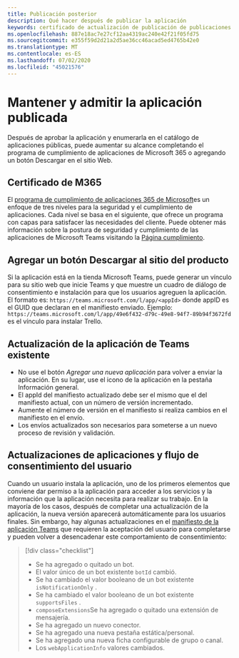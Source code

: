 ```yaml
---
title: Publicación posterior
description: Qué hacer después de publicar la aplicación
keywords: certificado de actualización de publicación de publicaciones de Teams
ms.openlocfilehash: 887e18ac7e27cf12aa4319ac240e42f21f05fd75
ms.sourcegitcommit: e355f59d2d21a2d5ae36cc46acad5ed4765b42e0
ms.translationtype: MT
ms.contentlocale: es-ES
ms.lasthandoff: 07/02/2020
ms.locfileid: "45021576"
---
```

# <a name="maintain-and-support-your-published-app"></a>Mantener y admitir la aplicación publicada 

Después de aprobar la aplicación y enumerarla en el catálogo de aplicaciones públicas, puede aumentar su alcance completando el programa de cumplimiento de aplicaciones de Microsoft 365 o agregando un botón Descargar en el sitio Web.

## <a name="m365-certified"></a>Certificado de M365

El [programa de cumplimiento de aplicaciones 365 de Microsoft](./application-certification.md)es un enfoque de tres niveles para la seguridad y el cumplimiento de aplicaciones. Cada nivel se basa en el siguiente, que ofrece un programa con capas para satisfacer las necesidades del cliente. Puede obtener más información sobre la postura de seguridad y cumplimiento de las aplicaciones de Microsoft Teams visitando la [Página cumplimiento](https://docs.microsoft.com/microsoft-365-app-certification/teams/teams-apps).

## <a name="add-a-download-button-to-your-product-site"></a>Agregar un botón Descargar al sitio del producto

Si la aplicación está en la tienda Microsoft Teams, puede generar un vínculo para su sitio web que inicie Teams y que muestre un cuadro de diálogo de consentimiento e instalación para que los usuarios agreguen la aplicación.
El formato es: `https://teams.microsoft.com/l/app/<appId>` donde appID es el GUID que declaran en el manifiesto enviado.
Ejemplo: `https://teams.microsoft.com/l/app/49e6f432-d79c-49e8-94f7-89b94f3672fd` es el vínculo para instalar Trello.

## <a name="updating-your-existing-teams-app"></a>Actualización de la aplicación de Teams existente

* No use el botón *Agregar una nueva aplicación* para volver a enviar la aplicación. En su lugar, use el icono de la aplicación en la pestaña Información general.
* El appId del manifiesto actualizado debe ser el mismo que el del manifiesto actual, con un número de versión incrementado.
* Aumente el número de versión en el manifiesto si realiza cambios en el manifiesto en el envío.
* Los envíos actualizados son necesarios para someterse a un nuevo proceso de revisión y validación.

## <a name="app-updates-and-the-user-consent-flow"></a>Actualizaciones de aplicaciones y flujo de consentimiento del usuario

Cuando un usuario instala la aplicación, uno de los primeros elementos que conviene dar permiso a la aplicación para acceder a los servicios y la información que la aplicación necesita para realizar su trabajo. En la mayoría de los casos, después de completar una actualización de la aplicación, la nueva versión aparecerá automáticamente para los usuarios finales. Sin embargo, hay algunas actualizaciones en el [manifiesto de la aplicación Teams](../../../../resources/schema/manifest-schema.md) que requieren la aceptación del usuario para completarse y pueden volver a desencadenar este comportamiento de consentimiento:

 >[!div class="checklist"]
>
> * Se ha agregado o quitado un bot.
> * El valor único de un bot existente `botId` cambió.
> * Se ha cambiado el valor booleano de un bot existente `isNotificationOnly` .
> * Se ha cambiado el valor booleano de un bot existente `supportsFiles` .
> * `composeExtensions`Se ha agregado o quitado una extensión de mensajería.
> * Se ha agregado un nuevo conector.
> * Se ha agregado una nueva pestaña estática/personal.
> * Se ha agregado una nueva ficha configurable de grupo o canal.
> * Los `webApplicationInfo` valores cambiados.
>
